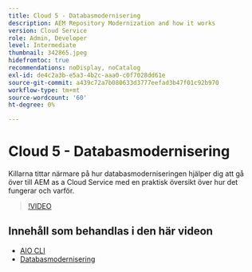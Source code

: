 ```yaml
---
title: Cloud 5 - Databasmodernisering
description: AEM Repository Modernization and how it works
version: Cloud Service
role: Admin, Developer
level: Intermediate
thumbnail: 342865.jpeg
hidefromtoc: true
recommendations: noDisplay, noCatalog
exl-id: de4c2a3b-e5a3-4b2c-aaa0-c0f7028dd61e
source-git-commit: a439c72a7b080633d3777eefad3b47f01c92b970
workflow-type: tm+mt
source-wordcount: '60'
ht-degree: 0%

---
```


# Cloud 5 - Databasmodernisering

Killarna tittar närmare på hur databasmoderniseringen hjälper dig att gå över till AEM as a Cloud Service med en praktisk översikt över hur det fungerar och varför.

>[!VIDEO](https://video.tv.adobe.com/v/342865?quality=12&learn=on)

## Innehåll som behandlas i den här videon

+ [AIO CLI](https://github.com/adobe/aio-cli-plugin-aem-cloud-service-migration)
+ [Databasmodernisering](https://github.com/adobe/aem-cloud-service-source-migration/tree/master/packages/repository-modernizer)
